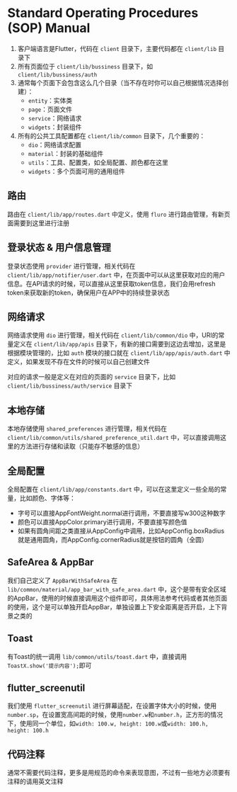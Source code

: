 # Standard Operating Procedures (SOP) Manual
1. 客户端语言是Flutter，代码在 `client` 目录下，主要代码都在 `client/lib` 目录下
2. 所有页面位于 `client/lib/bussiness` 目录下，如 `client/lib/bussiness/auth`
3. 通常每个页面下会包含这么几个目录（当不存在时你可以自己根据情况选择创建）：
   - `entity`：实体类
   - `page`：页面文件
   - `service`：网络请求
   - `widgets`：封装组件
4. 所有的公共工具配置都在 `client/lib/common` 目录下，几个重要的：
   - `dio`：网络请求配置
   - `material`：封装的基础组件
   - `utils`：工具、配置类，如全局配置、颜色都在这里
   - `widgets`：多个页面可用的通用组件


## 路由
路由在 `client/lib/app/routes.dart` 中定义，使用 `fluro` 进行路由管理，有新页面需要到这里进行注册

## 登录状态 & 用户信息管理
登录状态使用 `provider` 进行管理，相关代码在 `client/lib/app/notifier/user.dart` 中，在页面中可以从这里获取对应的用户信息。在API请求的时候，可以直接从这里获取token信息，我们会用refresh token来获取新的token，确保用户在APP中的持续登录状态

## 网络请求
网络请求使用 `dio` 进行管理，相关代码在 `client/lib/common/dio` 中，URI的常量定义在 `client/lib/app/apis` 目录下，有新的接口需要到这边去增加，这里是根据模块管理的，比如 `auth` 模块的接口就在 `client/lib/app/apis/auth.dart` 中定义，如果发现不存在文件的时候可以自己创建文件

对应的请求一般是定义在对应的页面的 `service` 目录下，比如 `client/lib/bussiness/auth/service` 目录下

## 本地存储
本地存储使用 `shared_preferences` 进行管理，相关代码在 `client/lib/common/utils/shared_preference_util.dart` 中，可以直接调用这里的方法进行存储和读取（只能存不敏感的信息）

## 全局配置
全局配置在 `client/lib/app/constants.dart` 中，可以在这里定义一些全局的常量，比如颜色、字体等：
- 字号可以直接AppFontWeight.normal进行调用，不要直接写w300这种数字
- 颜色可以直接AppColor.primary进行调用，不要直接写颜色值
- 如果有圆角间距之类直接从AppConfig中调用，比如AppConfig.boxRadius就是通用圆角，而AppConfig.cornerRadius就是按钮的圆角（全圆）

## SafeArea & AppBar
我们自己定义了 `AppBarWithSafeArea` 在 `lib/common/material/app_bar_with_safe_area.dart` 中，这个是带有安全区域的AppBar，使用的时候直接调用这个组件即可，具体用法参考代码或者其他页面的使用，这个是可以单独开启AppBar，单独设置上下安全距离是否开启，上下背景之类的

## Toast
有Toast的统一调用 `lib/common/utils/toast.dart` 中，直接调用`ToastX.show('提示内容');`即可

## flutter_screenutil
我们使用 `flutter_screenutil` 进行屏幕适配，在设置字体大小的时候，使用`number.sp`，在设置宽高间距的时候，使用`number.w`和`number.h`，正方形的情况下，使用同一个单位，如`width: 100.w, height: 100.w`或`width: 100.h, height: 100.h`

## 代码注释
通常不需要代码注释，更多是用规范的命令来表现意图，不过有一些地方必须要有注释的请用英文注释
